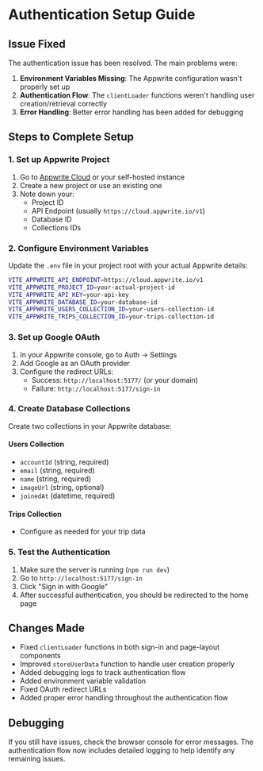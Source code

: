 # Authentication Setup Guide

## Issue Fixed

The authentication issue has been resolved. The main problems were:

1. **Environment Variables Missing**: The Appwrite configuration wasn't properly set up
2. **Authentication Flow**: The `clientLoader` functions weren't handling user creation/retrieval correctly
3. **Error Handling**: Better error handling has been added for debugging

## Steps to Complete Setup

### 1. Set up Appwrite Project

1. Go to [Appwrite Cloud](https://cloud.appwrite.io) or your self-hosted instance
2. Create a new project or use an existing one
3. Note down your:
   - Project ID
   - API Endpoint (usually `https://cloud.appwrite.io/v1`)
   - Database ID
   - Collections IDs

### 2. Configure Environment Variables

Update the `.env` file in your project root with your actual Appwrite details:

```bash
VITE_APPWRITE_API_ENDPOINT=https://cloud.appwrite.io/v1
VITE_APPWRITE_PROJECT_ID=your-actual-project-id
VITE_APPWRITE_API_KEY=your-api-key
VITE_APPWRITE_DATABASE_ID=your-database-id
VITE_APPWRITE_USERS_COLLECTION_ID=your-users-collection-id
VITE_APPWRITE_TRIPS_COLLECTION_ID=your-trips-collection-id
```

### 3. Set up Google OAuth

1. In your Appwrite console, go to Auth → Settings
2. Add Google as an OAuth provider
3. Configure the redirect URLs:
   - Success: `http://localhost:5177/` (or your domain)
   - Failure: `http://localhost:5177/sign-in`

### 4. Create Database Collections

Create two collections in your Appwrite database:

#### Users Collection

- `accountId` (string, required)
- `email` (string, required)
- `name` (string, required)
- `imageUrl` (string, optional)
- `joinedAt` (datetime, required)

#### Trips Collection

- Configure as needed for your trip data

### 5. Test the Authentication

1. Make sure the server is running (`npm run dev`)
2. Go to `http://localhost:5177/sign-in`
3. Click "Sign in with Google"
4. After successful authentication, you should be redirected to the home page

## Changes Made

- Fixed `clientLoader` functions in both sign-in and page-layout components
- Improved `storeUserData` function to handle user creation properly
- Added debugging logs to track authentication flow
- Added environment variable validation
- Fixed OAuth redirect URLs
- Added proper error handling throughout the authentication flow

## Debugging

If you still have issues, check the browser console for error messages. The authentication flow now includes detailed logging to help identify any remaining issues.
